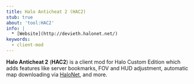 ```yaml
---
title: Halo Anticheat 2 (HAC2)
stub: true
about: 'tool:HAC2'
info: |
  * [Website](http://devieth.halonet.net/)
keywords:
  - client-mod
---
```

**Halo Anticheat 2** (**HAC2**) is a client mod for Halo Custom Edition which adds features like server bookmarks, FOV and HUD adjustment, automatic map downloading via [HaloNet](~map-sharing#halonet), and more.
